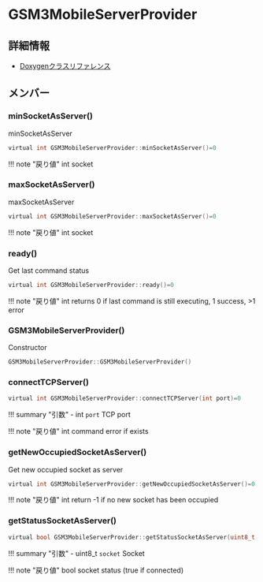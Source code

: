 # GSM3MobileServerProvider



## 詳細情報

- [Doxygenクラスリファレンス](https://lang-ship.com/reference/Arduino/1.8.9/class_g_s_m3_mobile_server_provider.html)

## メンバー

### minSocketAsServer()


minSocketAsServer 

```c
virtual int GSM3MobileServerProvider::minSocketAsServer()=0
```

!!! note "戻り値"
	int socket 



### maxSocketAsServer()


maxSocketAsServer 

```c
virtual int GSM3MobileServerProvider::maxSocketAsServer()=0
```

!!! note "戻り値"
	int socket 



### ready()


Get last command status 

```c
virtual int GSM3MobileServerProvider::ready()=0
```

!!! note "戻り値"
	int returns 0 if last command is still executing, 1 success, >1 error 



### GSM3MobileServerProvider()


Constructor 
```c
GSM3MobileServerProvider::GSM3MobileServerProvider()
```



### connectTCPServer()



```c
virtual int GSM3MobileServerProvider::connectTCPServer(int port)=0
```

!!! summary "引数"
	- int `port` TCP port 

!!! note "戻り値"
	int command error if exists 



### getNewOccupiedSocketAsServer()


Get new occupied socket as server 

```c
virtual int GSM3MobileServerProvider::getNewOccupiedSocketAsServer()=0
```

!!! note "戻り値"
	int return -1 if no new socket has been occupied 



### getStatusSocketAsServer()



```c
virtual bool GSM3MobileServerProvider::getStatusSocketAsServer(uint8_t socket)=0
```

!!! summary "引数"
	- uint8_t `socket` Socket 

!!! note "戻り値"
	bool socket status (true if connected) 



